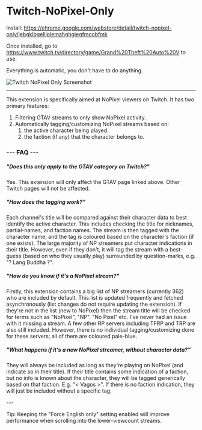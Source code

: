 # Twitch-NoPixel-Only

Install: https://chrome.google.com/webstore/detail/twitch-nopixel-only/jebgklbgelliplemahghgiegfmcobfmk

Once installed, go to https://www.twitch.tv/directory/game/Grand%20Theft%20Auto%20V to use.

Everything is automatic, you don't have to do anything.

![Twitch NoPixel Only Screenshot](https://i.imgur.com/oZIOuVH.jpg)

---

This extension is specifically aimed at NoPixel viewers on Twitch. It has two primary features:
1. Filtering GTAV streams to only show NoPixel activity.
2. Automatically tagging/customizing NoPixel streams based on:
    1. the active character being played.
    2. the faction (if any) that the character belongs to.

### --- FAQ ---

##### "Does this only apply to the GTAV category on Twitch?"
Yes. This extension will only affect the GTAV page linked above. Other Twitch pages will not be affected.

##### "How does the tagging work?"
Each channel's title will be compared against their character data to best identify the active character. This includes checking the title for nicknames, partial-names, and faction names. The stream is then tagged with the character name, and the tag is coloured based on the character's faction (if one exists). The large majority of NP streamers put character indications in their title. However, even if they don't, it will tag the stream with a best-guess (based on who they usually play) surrounded by question-marks, e.g. "? Lang Buddha ?".

##### "How do you know if it's a NoPixel stream?"
Firstly, this extension contains a big list of NP streamers (currently 362) who are included by default. This list is updated frequently and fetched asynchronously (list changes do not require updating the extension). If they're not in the list (new to NoPixel) then the stream title will be checked for terms such as "NoPixel", "NP". "No Pixel" etc. I've never had an issue with it missing a stream. A few other RP servers including TFRP and TRP are also still included. However, there is no individual tagging/customizing done for these servers; all of them are coloured pale-blue.

##### "What happens if it's a new NoPixel streamer, without character data?"
They will always be included as long as they're playing on NoPixel (and indicate so in their title). If their title contains some indication of a faction, but no info is known about the character, they will be tagged generically based on that faction. E.g. "< Vagos >". If there is no faction indication, they will just be included without a specific tag.

\---

Tip: Keeping the "Force English only" setting enabled will improve performance when scrolling into the lower-viewcount streams.